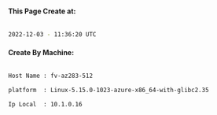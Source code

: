 
   
#### This Page Create at:

```bash

2022-12-03 - 11:36:20 UTC

```

#### Create By Machine:

```bash

Host Name : fv-az283-512

platform  : Linux-5.15.0-1023-azure-x86_64-with-glibc2.35

Ip Local  : 10.1.0.16

```

